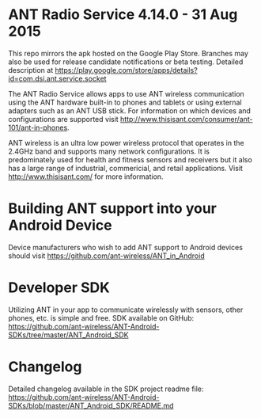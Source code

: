 ANT Radio Service 4.14.0 - 31 Aug 2015
======================================
This repo mirrors the apk hosted on the Google Play Store. Branches may also be used for release candidate notifications or beta testing.
Detailed description at https://play.google.com/store/apps/details?id=com.dsi.ant.service.socket

The ANT Radio Service allows apps to use ANT wireless communication using the ANT hardware built-in to phones and tablets or using external adapters such as an ANT USB stick. For information on which devices and configurations are supported visit http://www.thisisant.com/consumer/ant-101/ant-in-phones. 

ANT wireless is an ultra low power wireless protocol that operates in the 2.4GHz band and supports many network configurations. It is predominately used for health and fitness sensors and receivers but it also has a large range of industrial, commericial, and retail applications. Visit http://www.thisisant.com/ for more information.


Building ANT support into your Android Device
==============================================
Device manufacturers who wish to add ANT support to Android devices should visit https://github.com/ant-wireless/ANT_in_Android


Developer SDK
==============
Utilizing ANT in your app to communicate wirelessly with sensors, other phones, etc. is simple and free.
SDK available on GitHub: https://github.com/ant-wireless/ANT-Android-SDKs/tree/master/ANT_Android_SDK


Changelog
==========
Detailed changelog available in the SDK project readme file: 
https://github.com/ant-wireless/ANT-Android-SDKs/blob/master/ANT_Android_SDK/README.md
